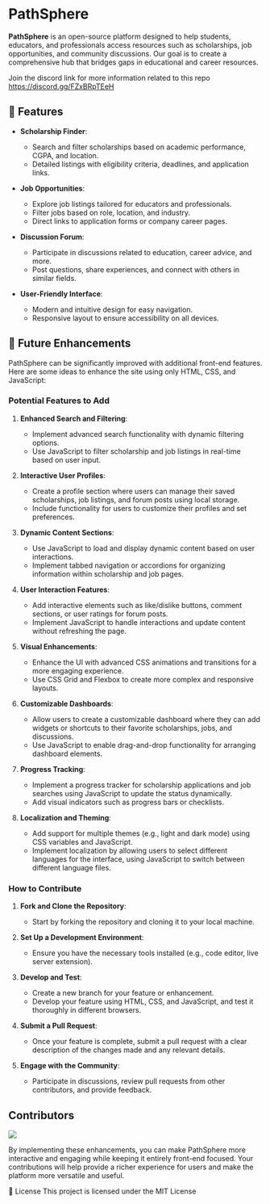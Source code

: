 # PathSphere

**PathSphere** is an open-source platform designed to help students, educators, and professionals access resources such as scholarships, job opportunities, and community discussions. Our goal is to create a comprehensive hub that bridges gaps in educational and career resources.

Join the discord link for more information related to this repo https://discord.gg/FZxBRpTEeH

## 🌟 Features

- **Scholarship Finder**: 
  - Search and filter scholarships based on academic performance, CGPA, and location.
  - Detailed listings with eligibility criteria, deadlines, and application links.

- **Job Opportunities**: 
  - Explore job listings tailored for educators and professionals.
  - Filter jobs based on role, location, and industry.
  - Direct links to application forms or company career pages.

- **Discussion Forum**: 
  - Participate in discussions related to education, career advice, and more.
  - Post questions, share experiences, and connect with others in similar fields.

- **User-Friendly Interface**: 
  - Modern and intuitive design for easy navigation.
  - Responsive layout to ensure accessibility on all devices.

## 🚀 Future Enhancements

PathSphere can be significantly improved with additional front-end features. Here are some ideas to enhance the site using only HTML, CSS, and JavaScript:

### Potential Features to Add

1. **Enhanced Search and Filtering**:
   - Implement advanced search functionality with dynamic filtering options.
   - Use JavaScript to filter scholarship and job listings in real-time based on user input.

2. **Interactive User Profiles**:
   - Create a profile section where users can manage their saved scholarships, job listings, and forum posts using local storage.
   - Include functionality for users to customize their profiles and set preferences.

3. **Dynamic Content Sections**:
   - Use JavaScript to load and display dynamic content based on user interactions.
   - Implement tabbed navigation or accordions for organizing information within scholarship and job pages.

4. **User Interaction Features**:
   - Add interactive elements such as like/dislike buttons, comment sections, or user ratings for forum posts.
   - Implement JavaScript to handle interactions and update content without refreshing the page.

5. **Visual Enhancements**:
   - Enhance the UI with advanced CSS animations and transitions for a more engaging experience.
   - Use CSS Grid and Flexbox to create more complex and responsive layouts.

6. **Customizable Dashboards**:
   - Allow users to create a customizable dashboard where they can add widgets or shortcuts to their favorite scholarships, jobs, and discussions.
   - Use JavaScript to enable drag-and-drop functionality for arranging dashboard elements.

7. **Progress Tracking**:
   - Implement a progress tracker for scholarship applications and job searches using JavaScript to update the status dynamically.
   - Add visual indicators such as progress bars or checklists.

8. **Localization and Theming**:
   - Add support for multiple themes (e.g., light and dark mode) using CSS variables and JavaScript.
   - Implement localization by allowing users to select different languages for the interface, using JavaScript to switch between different language files.

### How to Contribute

1. **Fork and Clone the Repository**:
   - Start by forking the repository and cloning it to your local machine.

2. **Set Up a Development Environment**:
   - Ensure you have the necessary tools installed (e.g., code editor, live server extension).

3. **Develop and Test**:
   - Create a new branch for your feature or enhancement.
   - Develop your feature using HTML, CSS, and JavaScript, and test it thoroughly in different browsers.

4. **Submit a Pull Request**:
   - Once your feature is complete, submit a pull request with a clear description of the changes made and any relevant details.

5. **Engage with the Community**:
   - Participate in discussions, review pull requests from other contributors, and provide feedback.

## Contributors

<a href="https://github.com/aditya-bhaumik/Pathsphere/graphs/contributors"> <img src="https://contrib.rocks/image?repo=aditya-bhaumik/Pathsphere" /> </a>


By implementing these enhancements, you can make PathSphere more interactive and engaging while keeping it entirely front-end focused. Your contributions will help provide a richer experience for users and make the platform more versatile and useful.


📄 License
This project is licensed under the MIT License
